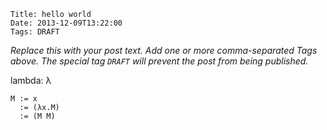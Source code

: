     Title: hello world
    Date: 2013-12-09T13:22:00
    Tags: DRAFT

_Replace this with your post text. Add one or more comma-separated
Tags above. The special tag `DRAFT` will prevent the post from being
published._

<!-- more -->

lambda: λ

```
M := x
  := (λx.M)
  := (M M)
```
